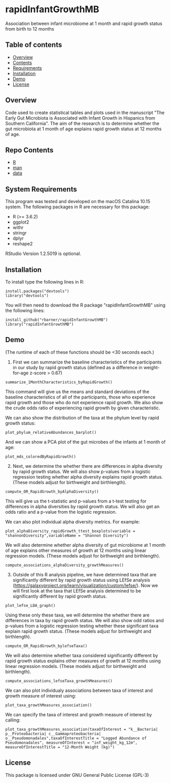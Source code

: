 # rapidInfantGrowthMB
Association between infant microbiome at 1 month and rapid growth status from birth to 12 months


## Table of contents
* [Overview](##Overview)
* [Contents](#Contents)
* [Requirements](#Requirements)
* [Installation](#Installation)
* [Demo](#Demo)
* [License](#License)


## Overview
Code used to create statistical tables and plots used in the manuscript "The Early Gut Microbiota is Associated with Infant Growth in Hispanics from Southern California". The aim of the research is to determine whether the gut microbiota at 1 month of age explains rapid growth status at 12 months of age.

## Repo Contents
* [R](#R)
* [man](#man)
* [data](#data)

## System Requirements
This program was tested and developed on the macOS Catalina 10.15 system. The following packages in R are necessary for this package:
* R (>= 3.6.2) 
* ggplot2
* withr 
* stringr
* dplyr
* reshape2

RStudio Version 1.2.5019 is optional.

## Installation

To install type the following lines in R:

```
install.packages("devtools")
library("devtools")
```

You will then need to download the R package "rapidInfantGrowthMB" using the following lines:

```
install_github("rbarner/rapidInfantGrowthMB")
library("rapidInfantGrowthMB")
```

## Demo 
(The runtime of each of these functions should be <30 seconds each.)

1. First we can summarize the baseline characteristics of the participants in our study by rapid growth status (defined as a difference in weight-for-age z-score > 0.67)
```
summarize_1MonthCharacteristics_byRapidGrowth()
```
This command will give us the means and standard deviations of the baseline characteristics of all of the participants, those who experience rapid growth and those who do not experience rapid growth. We also show the crude odds ratio of experiencing rapid growth by given characteristic.

We can also show the distribution of the taxa at the phylum level by rapid growth status:
```
plot_phylum_relativeAbundances_barplot()
```

And we can show a PCA plot of the gut microbes of the infants at 1 month of age:
```
plot_mds_coloredByRapidGrowth()
```

2. Next, we determine the whether there are differences in alpha diversity by rapid growth status. We will also show p-values from a logistic regression testing whether alpha diversity explains rapid growth status. (These models adjust for birthweight and birthlength). 
```
compute_OR_RapidGrowth_byAlphaDiversity()

```
This will give us the t-statistic and p-values from a t-test testing for differences in alpha diversities by rapid growth status. We will also get an odds ratio and a p-value from the logistic regression.

We can also plot individual alpha diversity metrics. For example:

```
plot_alphaDiversity_rapidGrowth_ttest_boxplots(variable = "shannonDiversity",variableName = "Shannon Diversity")
```

We will also determine whether alpha diversity of gut microbiome at 1 month of age explains other measures of growth at 12 months using linear regression models. (These models adjust for birthweight and birthlength).
```
compute_associations_alphaDiversity_growthMeasures()
```

3. Outside of this R analysis pipeline, we have determined taxa that are significantly different by rapid growth status using LEfSe analysis (https://galaxyproject.org/learn/visualization/custom/lefse/). Now we will first look at the taxa that LEfSe analysis determined to be significantly different by rapid growth status.
```
plot_lefse_LDA_graph()
```

Using these only these taxa, we will determine the whether there are differences in taxa by rapid growth status. We will also show odd ratios and p-values from a logistic regression testing whether these significant taxa explain rapid growth status. (These models adjust for birthweight and birthlength). 

```
compute_OR_RapidGrowth_bylefseTaxa()
```

We will also determine whether taxa considered significantly different by rapid growth status explains other measures of growth at 12 months using linear regression models. (These models adjust for birthweight and birthlength).
```
compute_associations_lefseTaxa_growthMeasures()
```

We can also plot individualy associations between taxa of interest and growth measure of interest using:
```
plot_taxa_growthMeasures_association()
```

We can specify the taxa of interest and growth measure of interest by calling:
```
plot_taxa_growthMeasures_association(taxaOfInterest = "k__Bacteria| p__Proteobacteria| c__Gammaproteobacteria| o__Pseudomonadales",taxaOfInterestTitle = "Logged Abundance of Pseudomonadales", measureOfInterest = "inf_weight_kg_12m", measureOfInterestTitle = "12-Month Weight (kg)")
```

## License
This package is licensed under GNU General Public License (GPL-3)
